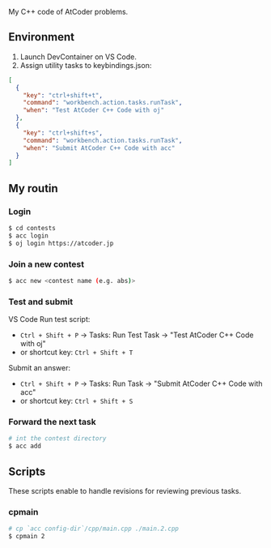My C++ code of AtCoder problems.

## Environment

1. Launch DevContainer on VS Code.
2. Assign utility tasks to keybindings.json:

```json
[
  {
    "key": "ctrl+shift+t",
    "command": "workbench.action.tasks.runTask",
    "when": "Test AtCoder C++ Code with oj"
  },
  {
    "key": "ctrl+shift+s",
    "command": "workbench.action.tasks.runTask",
    "when": "Submit AtCoder C++ Code with acc"
  }
]
```

## My routin

### Login

```bash
$ cd contests
$ acc login
$ oj login https://atcoder.jp
```

### Join a new contest

```bash
$ acc new <contest name (e.g. abs)>
```

### Test and submit

VS Code
Run test script:
- `Ctrl + Shift + P` -> Tasks: Run Test Task -> "Test AtCoder C++ Code with oj"
- or shortcut key: `Ctrl + Shift + T` 

Submit an answer:
- `Ctrl + Shift + P` -> Tasks: Run Task -> "Submit AtCoder C++ Code with acc"
- or shortcut key: `Ctrl + Shift + S`

### Forward the next task

```bash
# int the contest directory
$ acc add
```

## Scripts

These scripts enable to handle revisions for reviewing previous tasks.

### cpmain

```bash
# cp `acc config-dir`/cpp/main.cpp ./main.2.cpp
$ cpmain 2
```
